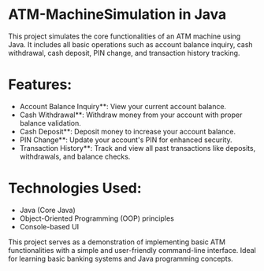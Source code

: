 ﻿# ATM-MachineSimulation in Java

This project simulates the core functionalities of an ATM machine using Java. It includes all basic operations such as account balance inquiry, cash withdrawal, cash deposit, PIN change, and transaction history tracking.

# Features:
- Account Balance Inquiry**: View your current account balance.
- Cash Withdrawal**: Withdraw money from your account with proper balance validation.
- Cash Deposit**: Deposit money to increase your account balance.
- PIN Change**: Update your account's PIN for enhanced security.
- Transaction History**: Track and view all past transactions like deposits, withdrawals, and balance checks.

# Technologies Used:
- Java (Core Java)
- Object-Oriented Programming (OOP) principles
- Console-based UI

This project serves as a demonstration of implementing basic ATM functionalities with a simple and user-friendly command-line interface. Ideal for learning basic banking systems and Java programming concepts.
